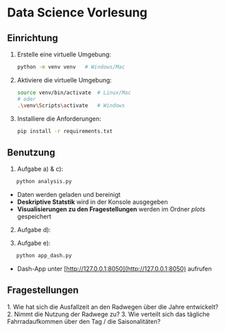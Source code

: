 # Data Science Vorlesung

## Einrichtung

1. Erstelle eine virtuelle Umgebung:

   ```bash
   python -m venv venv   # Windows/Mac
   ```

2. Aktiviere die virtuelle Umgebung:

   ```bash
   source venv/bin/activate  # Linux/Mac
   # oder
   .\venv\Scripts\activate   # Windows
   ```

3. Installiere die Anforderungen:
   ```bash
   pip install -r requirements.txt
   ```

## Benutzung

1. Aufgabe a) & c):

```bash
   python analysis.py
```

- Daten werden geladen und bereinigt
- **Deskriptive Statstik** wird in der Konsole ausgegeben
- **Visualisierungen zu den Fragestellungen** werden im Ordner _plots_ gespeichert

2. Aufgabe d):

3. Aufgabe e):

```bash
   python app_dash.py
```

- Dash-App unter [http://127.0.0.1:8050](http://127.0.0.1:8050) aufrufen

## Fragestellungen

1.⁠ ⁠Wie hat sich die Ausfallzeit an den Radwegen über die Jahre entwickelt?
2.⁠ ⁠Nimmt die Nutzung der Radwege zu?
3.⁠ ⁠Wie verteilt sich das tägliche Fahrradaufkommen über den Tag / die Saisonalitäten?

